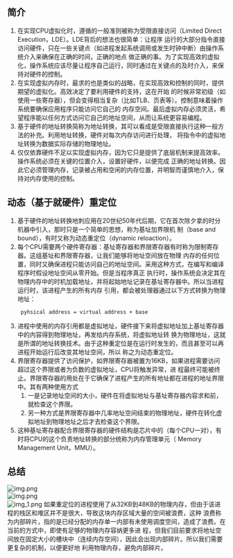 ## 简介
1. 在实现CPU虚拟化时，遵循的一般准则被称为受限直接访问（Limited Direct Execution，LDE）。LDE背后的想法也很简单：让程序
运行的大部分指令直接访问硬件，只在一些关键点（如进程发起系统调用或发生时钟中断）由操作系统介入来确保在正确的时间，正确的地点
做正确的事。为了实现高效的虚拟化，操作系统应该尽量让程序自己运行，同时通过在关键点的及时介入，来保持对硬件的控制。
1. 在实现虚拟内存时，最求的也是类似的战略，在实现高效和控制的同时，提供期望的虚拟化。高效决定了要利用硬件的支持，这在开始
的时候非常初级（如使用一些寄存器），但会变得相当复杂（比如TLB、页表等）。控制意味着操作系统要确保应用程序只能访问它自己的
内存空间。最后虚拟内存必须灵活，希望程序能以任何方式访问它自己的地址空间，从而让系统更容易编程。
1. 基于硬件的地址转换简称为地址转换，其可以看成是受限直接执行这种一般方法的补充。利用地址转换，硬件对每次内存访问进行处理，
将指令中的虚拟地址转换为数据实际存储的物理地址。
1. 仅仅依靠硬件不足以实现虚拟内存，因为它只是提供了底层机制来提高效率。操作系统必须在关键的位置介入，设置好硬件，以便完成
正确的地址转换。因此它必须管理内存，记录被占用和空闲的内存位置，并明智而谨慎地介入，保持对内存使用的控制。
## 动态（基于就硬件）重定位
1. 基于硬件的地址转换地刺应用在20世纪50年代后期，它在首次除夕拿的时分机器中引入，那时只是一个简单的思想，称为基址加界限机
制（base and bound），有时又称为动态重定位（dynamic reloaction）。
1. 每个CPU需要两个硬件寄存器：基址寄存器和界限寄存器有时称为限制寄存器。这组基址和界限寄存器，让我们能够将地址空间放在物理
内存的任何位置，同时又确保进程只能访问自己的地址空间。采用这种方式，在编写和编译程序时假设地址空间从零开始。但是当程序真正
执行时，操作系统会决定其在物理内存中的时机加载地址，并将起始地址记录在基址寄存器中。所以当进程运行时，该进程产生的所有内存
引用，都会被处理器通过以下方式转换为物理地址：
   ```
    pyhsical address = virtual address + base
    ```     
1. 进程中使用的内存引用都是虚拟地址，硬件接下来将虚拟地址加上基址寄存器中的内容得到物理地址，再发给内存系统，将虚拟地址转
换为物理地址，这就是所谓的地址转换技术。由于这种重定位是在运行时发生的，而且甚至可以再进程开始运行后改变其地址空间，所以
称之为动态重定位。
1. 界限寄存器提供了访问保护，如界限寄存器被置为16KB，如果进程需要访问超过这个界限或者为负数的虚拟地址，CPU将触发异常，进
程最终可能被终止。界限寄存器的用处在于它确保了进程产生的所有地址都在进程的地址界限中。其有两种使用方式
    1. 一是记录地址空间的大小，硬件在将虚拟地址与基址寄存器内容求和前，就检查这个界限。
    1. 另一种方式是界限寄存器中几率地址空间结束的物理地址，硬件在转化虚拟地址到物理地址之后才去检查这个界限。
1. 这种基址寄存器配合界限寄存器的硬件结构是芯片中的（每个CPU一对），有时将CPU的这个负责地址转换的部分统称为内存管理单元（
Memory Management Unit，MMU）。
## 总结
![img.png](./img/img3.png)      
![img.png](./imgimg4.png)     
![img_1.png](./imgimg5.png)
如果重定位的进程使用了从32KB到48KB的物理内存，但由于该进程的栈区和堆区并不是很大，导致这块内存区域大量的空间被浪费，这种
浪费称为内部碎片，指的是已经分配的内存单一内部有未使用调度空间，造成了浪费。在当前的方式中，即使有足够的物理内存容纳更多进
程，但我们目前要求将地址空间放在固定大小的槽块中（连续内存空间），因此会出现内部碎片。所以我们需要更复杂的机制，以便更好地
利用物理内存，避免内部碎片。
